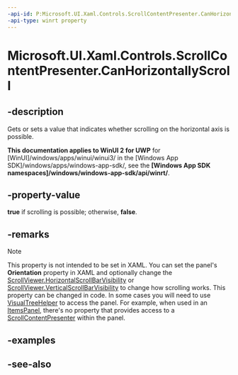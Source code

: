 ```yaml
---
-api-id: P:Microsoft.UI.Xaml.Controls.ScrollContentPresenter.CanHorizontallyScroll
-api-type: winrt property
---
```


<!-- Property syntax
public bool CanHorizontallyScroll { get;  set; }
-->

# Microsoft.UI.Xaml.Controls.ScrollContentPresenter.CanHorizontallyScroll

## -description
Gets or sets a value that indicates whether scrolling on the horizontal axis is possible.

**This documentation applies to WinUI 2 for UWP** for [WinUI]/windows/apps/winui/winui3/ in the [Windows App SDK]/windows/apps/windows-app-sdk/, see the **[Windows App SDK namespaces]/windows/windows-app-sdk/api/winrt/**.

## -property-value
**true** if scrolling is possible; otherwise, **false**.

## -remarks
> [!NOTE]
> This property is not intended to be set in XAML. You can set the panel's **Orientation** property in XAML and optionally change the [ScrollViewer.HorizontalScrollBarVisibility](scrollviewer_horizontalscrollbarvisibility.md) or [ScrollViewer.VerticalScrollBarVisibility](scrollviewer_verticalscrollbarvisibility.md) to change how scrolling works. This property can be changed in code. In some cases you will need to use [VisualTreeHelper](../microsoft.ui.xaml.media/visualtreehelper.md) to access the panel. For example, when used in an [ItemsPanel](itemscontrol_itemspanel.md), there's no property that provides access to a [ScrollContentPresenter](scrollcontentpresenter.md) within the panel.

## -examples

## -see-also
